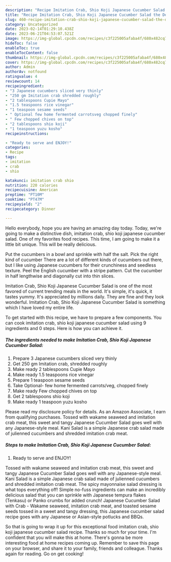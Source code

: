 ```yaml
---
description: "Recipe Imitation Crab, Shio Koji Japanese Cucumber Salad the Delicious"
title: "Recipe Imitation Crab, Shio Koji Japanese Cucumber Salad the Delicious"
slug: 460-recipe-imitation-crab-shio-koji-japanese-cucumber-salad-the-delicious
category: Uncategorized
date: 2023-02-14T01:29:10.438Z
date: 2023-06-21T04:53:07.521Z
image: https://img-global.cpcdn.com/recipes/c3f225005afaba4f/680x482cq70/imitation-crab-shio-koji-japanese-cucumber-salad-recipe-main-photo.jpg
hideToc: false
enableToc: true
enableTocContent: false
thumbnail: https://img-global.cpcdn.com/recipes/c3f225005afaba4f/680x482cq70/imitation-crab-shio-koji-japanese-cucumber-salad-recipe-main-photo.jpg
cover: https://img-global.cpcdn.com/recipes/c3f225005afaba4f/680x482cq70/imitation-crab-shio-koji-japanese-cucumber-salad-recipe-main-photo.jpg
author: Admin
authorAv: notfound
ratingvalue: 4
reviewcount: 14
recipeingredient:
- "3 Japanese cucumbers sliced very thinly"
- "250 gm Imitation crab shredded roughly"
- "2 tablespoons Cupie Mayo"
- "1.5 teaspoons rice vinegar"
- "1 teaspoon sesame seeds"
- " Optional few home fermented carrotsveg chopped finely"
- " Few chopped chives on top"
- "2 tablespoons shio koji"
- "1 teaspoon yuzu kosho"
recipeinstructions:

- "Ready to serve and ENJOY!"
categories:
- Recipe
tags:
- imitation
- crab
- shio

katakunci: imitation crab shio 
nutrition: 220 calories
recipecuisine: American
preptime: "PT10M"
cooktime: "PT47M"
recipeyield: "2"
recipecategory: Dinner

---
```



Hello everybody, hope you are having an amazing day today. Today, we're going to make a distinctive dish, imitation crab, shio koji japanese cucumber salad. One of my favorites food recipes. This time, I am going to make it a little bit unique. This will be really delicious.

Put the cucumbers in a bowl and sprinkle with half the salt. Pick the right kind of cucumber There are a lot of different kinds of cucumbers out there, but I like using Japanese cucumbers for their crunchiness and seedless texture. Peel the English cucumber with a stripe pattern. Cut the cucumber in half lengthwise and diagonally cut into thin slices.

Imitation Crab, Shio Koji Japanese Cucumber Salad is one of the most favored of current trending meals in the world. It's simple, it's quick, it tastes yummy. It's appreciated by millions daily. They are fine and they look wonderful. Imitation Crab, Shio Koji Japanese Cucumber Salad is something which I have loved my entire life.


To get started with this recipe, we have to prepare a few components. You can cook imitation crab, shio koji japanese cucumber salad using 9 ingredients and 0 steps. Here is how you can achieve it.

<!--inarticleads1-->

##### The ingredients needed to make Imitation Crab, Shio Koji Japanese Cucumber Salad:

1. Prepare 3 Japanese cucumbers sliced very thinly
1. Get 250 gm Imitation crab, shredded roughly
1. Make ready 2 tablespoons Cupie Mayo
1. Make ready 1.5 teaspoons rice vinegar
1. Prepare 1 teaspoon sesame seeds
1. Take  Optional- few home fermented carrots/veg, chopped finely
1. Make ready  Few chopped chives on top
1. Get 2 tablespoons shio koji
1. Make ready 1 teaspoon yuzu kosho


Please read my disclosure policy for details. As an Amazon Associate, I earn from qualifying purchases. Tossed with wakame seaweed and imitation crab meat, this sweet and tangy Japanese Cucumber Salad goes well with any Japanese-style meal. Kani Salad is a simple Japanese crab salad made of julienned cucumbers and shredded imitation crab meat. 

<!--inarticleads2-->

##### Steps to make Imitation Crab, Shio Koji Japanese Cucumber Salad:


1. Ready to serve and ENJOY!

Tossed with wakame seaweed and imitation crab meat, this sweet and tangy Japanese Cucumber Salad goes well with any Japanese-style meal. Kani Salad is a simple Japanese crab salad made of julienned cucumbers and shredded imitation crab meat. The spicy mayonnaise salad dressing is what tops everything off! Simple no-fuss ingredients can make an incredibly delicious salad that you can sprinkle with Japanese tempura flakes (Tenkasu) or Panko crumbs for added crunch! Japanese Cucumber Salad with Crab - Wakame seaweed, imitation crab meat, and toasted sesame seeds tossed in a sweet and tangy dressing, this Japanese cucumber salad recipe goes with any Japanese or Asian-style potlucks and BBQs. 

So that is going to wrap it up for this exceptional food imitation crab, shio koji japanese cucumber salad recipe. Thanks so much for your time. I'm confident that you will make this at home. There's gonna be more interesting food at home recipes coming up. Remember to save this page on your browser, and share it to your family, friends and colleague. Thanks again for reading. Go on get cooking!

